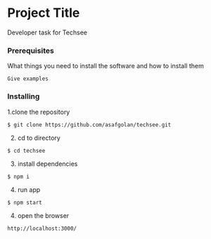 # Project Title

Developer task for Techsee


### Prerequisites

What things you need to install the software and how to install them

```
Give examples
```

### Installing

1.clone the repository

```
$ git clone https://github.com/asafgolan/techsee.git
```

2. cd to directory

```
$ cd techsee
```

3. install dependencies

```
$ npm i
```
4. run app

```
$ npm start
```
4. open the browser

```
http://localhost:3000/
```
